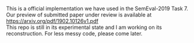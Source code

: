 This is a official implementation we have used in the SemEval-2019 Task 7. Our preview of submitted paper under review is available at https://arxiv.org/pdf/1902.10126v1.pdf   
This repo is still in its experimental state and I am working on its reconstruction. For less messy code, please come later.
